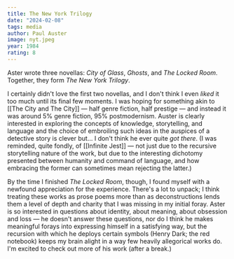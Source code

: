 ```yaml
---
title: The New York Trilogy
date: "2024-02-08"
tags: media
author: Paul Auster
image: nyt.jpeg
year: 1984
rating: 8
---
```


Aster wrote three novellas: _City of Glass_, _Ghosts_, and _The Locked Room_. Together, they form _The New York Trilogy_.

I certainly didn't love the first two novellas, and I don't think I even _liked_ it too much until its final few moments. I was hoping for something akin to [[The City and The City]] — half genre fiction, half prestige — and instead it was around 5% genre fiction, 95% postmodernism. Auster is clearly interested in exploring the concepts of knowledge, storytelling, and language and the choice of embroiling such ideas in the auspices of a detective story is clever but... I don't think he ever quite _got there_. (I was reminded, quite fondly, of [[Infinite Jest]] — not just due to the recursive storytelling nature of the work, but due to the interesting dichotomy presented between humanity and command of language, and how embracing the former can sometimes mean rejecting the latter.)

By the time I finished _The Locked Room_, though, I found myself with a newfound appreciation for the experience. There's a lot to unpack; I think treating these works as prose poems more than as deconstructions lends them a level of depth and charity that I was missing in my initial foray. Aster is so interested in questions about identity, about meaning, about obsession and loss — he doesn't answer these questions, nor do I think he makes meaningful forays into expressing himself in a satisfying way, but the recursion with which he deploys certain symbols (Henry Dark; the red notebook) keeps my brain alight in a way few heavily allegorical works do. I'm excited to check out more of his work (after a break.)
